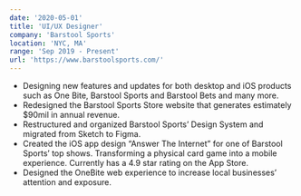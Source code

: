 ```yaml
---
date: '2020-05-01'
title: 'UI/UX Designer'
company: 'Barstool Sports'
location: 'NYC, MA'
range: 'Sep 2019 - Present'
url: 'https://www.barstoolsports.com/'
---
```


- Designing new features and updates for both desktop and iOS products such as One Bite, Barstool Sports and Barstool Bets and many more.
- Redesigned the Barstool Sports Store website that generates estimately \$90mil in annual revenue.
- Restructured and organized Barstool Sports’ Design System and migrated from Sketch to Figma.
- Created the iOS app design “Answer The Internet” for one of Barstool Sports’ top shows. Transforming a physical card game into a mobile experience. Currently has a 4.9 star rating on the App Store.
- Designed the OneBite web experience to increase local businesses’ attention and exposure.
